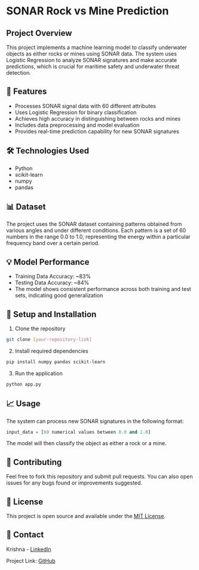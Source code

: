 # SONAR Rock vs Mine Prediction

## Project Overview
This project implements a machine learning model to classify underwater objects as either rocks or mines using SONAR data. The system uses Logistic Regression to analyze SONAR signatures and make accurate predictions, which is crucial for maritime safety and underwater threat detection.

## 🚀 Features
- Processes SONAR signal data with 60 different attributes
- Uses Logistic Regression for binary classification
- Achieves high accuracy in distinguishing between rocks and mines
- Includes data preprocessing and model evaluation
- Provides real-time prediction capability for new SONAR signatures

## 🛠️ Technologies Used
- Python
- scikit-learn
- numpy
- pandas

## 📊 Dataset
The project uses the SONAR dataset containing patterns obtained from various angles and under different conditions. Each pattern is a set of 60 numbers in the range 0.0 to 1.0, representing the energy within a particular frequency band over a certain period.

## 💡 Model Performance
- Training Data Accuracy: ~83%
- Testing Data Accuracy: ~84%
- The model shows consistent performance across both training and test sets, indicating good generalization

## 🔧 Setup and Installation
1. Clone the repository
```bash
git clone [your-repository-link]
```

2. Install required dependencies
```bash
pip install numpy pandas scikit-learn
```

3. Run the application
```bash
python app.py
```

## 📈 Usage
The system can process new SONAR signatures in the following format:
```python
input_data = [60 numerical values between 0.0 and 1.0]
```
The model will then classify the object as either a rock or a mine.

## 🤝 Contributing
Feel free to fork this repository and submit pull requests. You can also open issues for any bugs found or improvements suggested.

## 📝 License
This project is open source and available under the [MIT License](LICENSE).

## 📧 Contact
Krishna - [LinkedIn](https://www.linkedin.com/in/krishnatanwars/)

Project Link: [GitHub](https://github.com/KrishnaTanwar/SONAR_Rock_vs_Mine_Prediction)